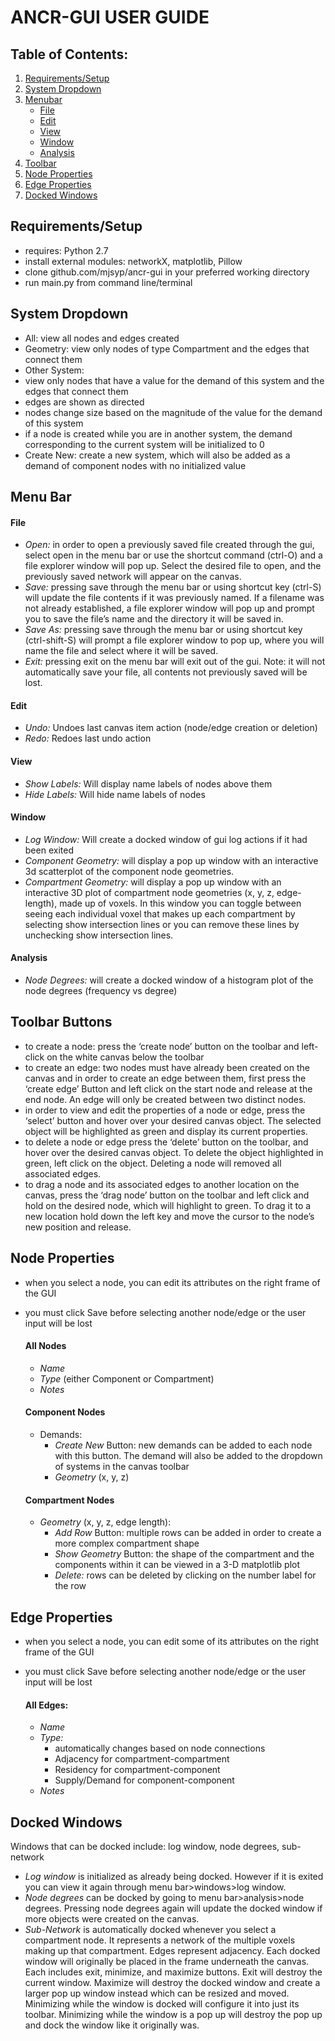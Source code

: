 # ANCR-GUI USER GUIDE

## Table of Contents:
1. [Requirements/Setup](https://github.com/mjsyp/ancr-gui#requirementssetup)
2. [System Dropdown](https://github.com/mjsyp/ancr-gui#system-dropdown)
3. [Menubar](https://github.com/mjsyp/ancr-gui#menu-bar)
	* [File](https://github.com/mjsyp/ancr-gui#file)
	* [Edit](https://github.com/mjsyp/ancr-gui#edit)
	* [View](https://github.com/mjsyp/ancr-gui#view)
	* [Window](https://github.com/mjsyp/ancr-gui#window)
	* [Analysis](https://github.com/mjsyp/ancr-gui#analysis)
4. [Toolbar](https://github.com/mjsyp/ancr-gui#toolbar-buttons)
5. [Node Properties](https://github.com/mjsyp/ancr-gui#node-properties)
6. [Edge Properties](https://github.com/mjsyp/ancr-gui#edge-properties)
7. [Docked Windows](https://github.com/mjsyp/ancr-gui#docked-windows)


## Requirements/Setup
* requires: Python 2.7
* install external modules: networkX, matplotlib, Pillow
* clone github.com/mjsyp/ancr-gui in your preferred working directory
* run main.py from command line/terminal


## System Dropdown
* All: view all nodes and edges created 
* Geometry: view only nodes of type Compartment and the edges that connect them
* Other System: 
* view only nodes that have a value for the demand of this system and the edges that connect them
* edges are shown as directed
* nodes change size based on the magnitude of the value for the demand of this system
* if a node is created while you are in another system, the demand corresponding to the current system will be initialized to 0
* Create New: create a new system, which will also be added as a demand of component nodes with no initialized value


## Menu Bar

#### File
* _Open:_ in order to open a previously saved file created through the gui, select open in the menu bar or use the shortcut command (ctrl-O) and a file explorer window will pop up. Select the desired file to open, and the previously saved network will appear on the canvas. 
* _Save:_ pressing save through the menu bar or using shortcut key (ctrl-S) will update the file contents if it was previously named. If a filename was not already established, a file explorer window will pop up and prompt you to save the file’s name and the directory it will be saved in. 
* _Save As:_ pressing save through the menu bar or using shortcut key (ctrl-shift-S) will prompt a file explorer window to pop up, where you will name the file and select where it will be saved. 
* _Exit:_ pressing exit on the menu bar will exit out of the gui. Note: it will not automatically save your file, all contents not previously saved will be lost.  

#### Edit
* _Undo:_ Undoes last canvas item action (node/edge creation or deletion)
* _Redo:_ Redoes last undo action
	
#### View
* _Show Labels:_ Will display name labels of nodes above them 
* _Hide Labels:_ Will hide name labels of nodes
	
#### Window
* _Log Window:_ Will create a docked window of gui log actions if it had been exited
* _Component Geometry:_ will display a pop up window with an interactive 3d scatterplot of the component node geometries. 
* _Compartment Geometry:_ will display a pop up window with an interactive 3D plot of compartment node geometries (x, y, z, edge-length), made up of voxels. In this window you can toggle between seeing each individual voxel that makes up each compartment by selecting show intersection lines or you can remove these lines by unchecking show intersection lines. 

#### Analysis
* _Node Degrees:_ will create a docked window of a histogram plot of the node degrees (frequency vs degree)


## Toolbar Buttons
* to create a node: press the ‘create node’ button on the toolbar and left-click on the white canvas below the toolbar
* to create an edge: two nodes must have already been created on the canvas and in order to create an edge between them, first press the ‘create edge’ Button and left click on the start node and release at the end node. An edge will only be created between two distinct nodes.
* in order to view and edit the properties of a node or edge, press the ‘select’ button and hover over your desired canvas object. The selected object will be highlighted as green and display its current properties.
* to delete a node or edge press the ‘delete’ button on the toolbar, and hover over the desired canvas object. To delete the object highlighted in green, left click on the object. Deleting a node will removed all associated edges. 
* to drag a node and its associated edges to another location on the canvas, press the ‘drag node’ button on the toolbar and left click and hold on the desired node, which will highlight to green. To drag it to a new location hold down the left key and move the cursor to the node’s new position and release.


## Node Properties
* when you select a node, you can edit its attributes on the right frame of the GUI
* you must click Save before selecting another node/edge or the user input will be lost

	#### All Nodes
	* _Name_
	* _Type_ (either Component or Compartment)
	* _Notes_

	#### Component Nodes
	* Demands:
		* _Create New_ Button: new demands can be added to each node with this button. The demand will also be added to the dropdown of systems in the canvas toolbar
		* _Geometry_ (x, y, z)

	#### Compartment Nodes
	* _Geometry_ (x, y, z, edge length):
		* _Add Row_ Button: multiple rows can be added in order to create a more complex compartment shape
		* _Show Geometry_ Button: the shape of the compartment and the components within it can be viewed in a 3-D matplotlib plot
		* _Delete:_ rows can be deleted by clicking on the number label for the row


## Edge Properties
* when you select a node, you can edit some of its attributes on the right frame of the GUI
* you must click Save before selecting another node/edge or the user input will be lost

	#### All Edges:
	* _Name_
	* _Type:_
		* automatically changes based on node connections
		* Adjacency for compartment-compartment
		* Residency for compartment-component
		* Supply/Demand for component-component
	* _Notes_


## Docked Windows
Windows that can be docked include: log window, node degrees, sub-network
* _Log window_ is initialized as already being docked. However if it is exited you can view it again through menu bar>windows>log window. 
* _Node degrees_ can be docked by going to menu bar>analysis>node degrees. Pressing node degrees again will update the docked window if more objects were created on the canvas. 
* _Sub-Network_ is automatically docked whenever you select a compartment node. It represents a network of the multiple voxels making up that compartment. Edges represent adjacency. 
Each docked window will originally be placed in the frame underneath the canvas. Each includes exit, minimize, and maximize buttons. Exit will destroy the current window. Maximize will destroy the docked window and create a larger pop up window instead which can be resized and moved. Minimizing while the window is docked will configure it into just its toolbar. Minimizing while the window is a pop up will destroy the pop up and dock the window like it originally was. 
